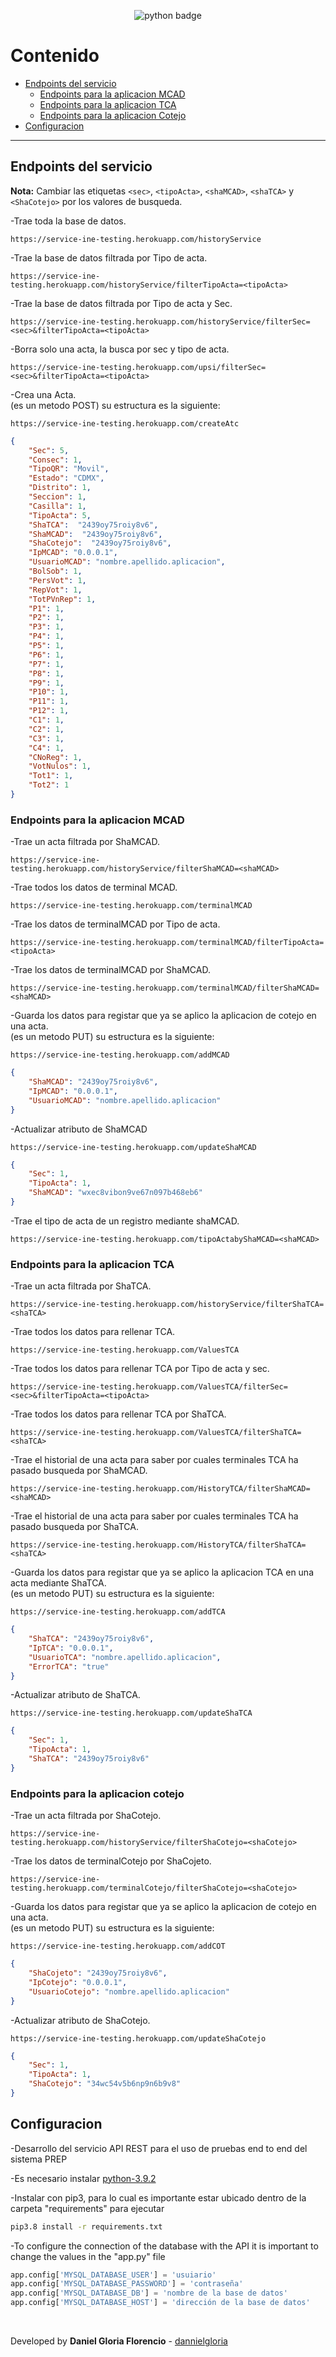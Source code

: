 <div align="center">

![python badge](readme_files/python-badge.png)

</div>

Contenido
================
*   [Endpoints del servicio](#ednpoints)
    *   [Endpoints para la aplicacion MCAD](#mcad)
    *   [Endpoints para la aplicacion TCA](#html)
    *   [Endpoints para la aplicacion Cotejo](#cotejo)
*   [Configuracion](#settings)
* * *

<h2 id="ednpoints">Endpoints del servicio</h2>

**Nota:** Cambiar las etiquetas `<sec>`, `<tipoActa>`, `<shaMCAD>`, `<shaTCA>` y `<ShaCotejo>` por los valores de busqueda.


-Trae toda la base de datos.
```url
https://service-ine-testing.herokuapp.com/historyService
```
-Trae la base de datos filtrada por Tipo de acta.
```url
https://service-ine-testing.herokuapp.com/historyService/filterTipoActa=<tipoActa>
```

-Trae la base de datos filtrada por Tipo de acta y Sec.
```url
https://service-ine-testing.herokuapp.com/historyService/filterSec=<sec>&filterTipoActa=<tipoActa>
```

-Borra solo una acta, la busca por sec y tipo de acta.
```url
https://service-ine-testing.herokuapp.com/upsi/filterSec=<sec>&filterTipoActa=<tipoActa>
```
-Crea una Acta.<br>(es un metodo POST) su estructura es la siguiente:
```url
https://service-ine-testing.herokuapp.com/createAtc
```
```json
{
    "Sec": 5,
    "Consec": 1,
    "TipoQR": "Movil",
    "Estado": "CDMX",
    "Distrito": 1,
    "Seccion": 1,
    "Casilla": 1,
    "TipoActa": 5,
    "ShaTCA":  "2439oy75roiy8v6",
    "ShaMCAD":  "2439oy75roiy8v6",
    "ShaCotejo":  "2439oy75roiy8v6",
    "IpMCAD": "0.0.0.1",
    "UsuarioMCAD": "nombre.apellido.aplicacion",
    "BolSob": 1,
    "PersVot": 1,
    "RepVot": 1,
    "TotPVnRep": 1,
    "P1": 1,
    "P2": 1,
    "P3": 1,
    "P4": 1,
    "P5": 1,
    "P6": 1,
    "P7": 1,
    "P8": 1,
    "P9": 1,
    "P10": 1,
    "P11": 1,
    "P12": 1,
    "C1": 1,
    "C2": 1,
    "C3": 1,
    "C4": 1,
    "CNoReg": 1,
    "VotNulos": 1,
    "Tot1": 1,
    "Tot2": 1
}
```
<h3 id="mcad">Endpoints para la aplicacion MCAD</h3>

-Trae un acta filtrada por ShaMCAD.
```url
https://service-ine-testing.herokuapp.com/historyService/filterShaMCAD=<shaMCAD>
```

-Trae todos los datos de terminal MCAD.
```url
https://service-ine-testing.herokuapp.com/terminalMCAD
```


-Trae los datos de terminalMCAD por Tipo de acta.
```url
https://service-ine-testing.herokuapp.com/terminalMCAD/filterTipoActa=<tipoActa>
```


-Trae los datos de terminalMCAD por ShaMCAD.
```url
https://service-ine-testing.herokuapp.com/terminalMCAD/filterShaMCAD=<shaMCAD>
```


-Guarda los datos para registar que ya se aplico la aplicacion de cotejo en una acta.<br>
(es un metodo PUT) su estructura es la siguiente:
```url
https://service-ine-testing.herokuapp.com/addMCAD
```
```json
{
    "ShaMCAD": "2439oy75roiy8v6",
    "IpMCAD": "0.0.0.1",
    "UsuarioMCAD": "nombre.apellido.aplicacion"
}
```

-Actualizar atributo de ShaMCAD
```url
https://service-ine-testing.herokuapp.com/updateShaMCAD
```
```json
{
    "Sec": 1,
    "TipoActa": 1,
    "ShaMCAD": "wxec8vibon9ve67n097b468eb6"
}
```


-Trae el tipo de acta de un registro mediante shaMCAD.
```url
https://service-ine-testing.herokuapp.com/tipoActabyShaMCAD=<shaMCAD>
```

<h3 id="tca">Endpoints para la aplicacion TCA</h3>

-Trae un acta filtrada por ShaTCA.
```url
https://service-ine-testing.herokuapp.com/historyService/filterShaTCA=<shaTCA>
```


-Trae todos los datos para rellenar TCA.
```url
https://service-ine-testing.herokuapp.com/ValuesTCA
```


-Trae todos los datos para rellenar TCA por Tipo de acta y sec.
```url
https://service-ine-testing.herokuapp.com/ValuesTCA/filterSec=<sec>&filterTipoActa=<tipoActa>
```


-Trae todos los datos para rellenar TCA por ShaTCA.
```url
https://service-ine-testing.herokuapp.com/ValuesTCA/filterShaTCA=<shaTCA>
```


-Trae el historial de una acta para saber por cuales terminales TCA ha pasado busqueda por ShaMCAD.
```url
https://service-ine-testing.herokuapp.com/HistoryTCA/filterShaMCAD=<shaMCAD>
```


-Trae el historial de una acta para saber por cuales terminales TCA ha pasado busqueda por ShaTCA.
```url
https://service-ine-testing.herokuapp.com/HistoryTCA/filterShaTCA=<shaTCA>
```


-Guarda los datos para registar que ya se aplico la aplicacion TCA en una acta mediante ShaTCA.<br>(es un metodo PUT) su estructura es la siguiente:
```url
https://service-ine-testing.herokuapp.com/addTCA
```
```json
{
    "ShaTCA": "2439oy75roiy8v6",
    "IpTCA": "0.0.0.1",
    "UsuarioTCA": "nombre.apellido.aplicacion",
    "ErrorTCA": "true"
}
```


-Actualizar atributo de ShaTCA.
```url
https://service-ine-testing.herokuapp.com/updateShaTCA
```
```json
{
    "Sec": 1,
    "TipoActa": 1,
    "ShaTCA": "2439oy75roiy8v6"
}
```

<h3 id="cotejo">Endpoints para la aplicacion cotejo</h3>

-Trae un acta filtrada por ShaCotejo.
```url
https://service-ine-testing.herokuapp.com/historyService/filterShaCotejo=<shaCotejo>
```


-Trae los datos de terminalCotejo por ShaCojeto.
```url
https://service-ine-testing.herokuapp.com/terminalCotejo/filterShaCotejo=<shaCotejo>
```


-Guarda los datos para registar que ya se aplico la aplicacion de cotejo en una acta.<br>(es un metodo PUT) su estructura es la siguiente:
```url
https://service-ine-testing.herokuapp.com/addCOT
```
```json
{
    "ShaCojeto": "2439oy75roiy8v6",
    "IpCotejo": "0.0.0.1",
    "UsuarioCotejo": "nombre.apellido.aplicacion"
}
```


-Actualizar atributo de ShaCotejo.
```url
https://service-ine-testing.herokuapp.com/updateShaCotejo
```
```json
{
    "Sec": 1,
    "TipoActa": 1,
    "ShaCotejo": "34wc54v5b6np9n6b9v8"
}
```

<h2 id="settings">Configuracion</h2>
-Desarrollo del servicio API REST para el uso de pruebas end to end del sistema PREP

-Es necesario instalar [python-3.9.2](https://www.python.org/downloads/release/python-392/)

-Instalar con pip3, para lo cual es importante estar ubicado dentro de la carpeta "requirements" para ejecutar

```sh
pip3.8 install -r requirements.txt
```

-To configure the connection of the database with the API it is important to change the values in the "app.py" file

```python
app.config['MYSQL_DATABASE_USER'] = 'usuiario'
app.config['MYSQL_DATABASE_PASSWORD'] = 'contraseña'
app.config['MYSQL_DATABASE_DB'] = 'nombre de la base de datos'
app.config['MYSQL_DATABASE_HOST'] = 'dirección de la base de datos'
```
</br>

Developed by **Daniel Gloria Florencio** - [dannielgloria](https://github.com/dannielgloria)
